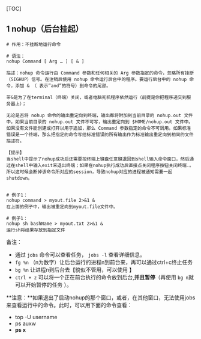 [TOC]

## 1 nohup（后台挂起）

```
# 作用：不挂断地运行命令

# 语法：
nohup Command [ Arg … ] [ & ]

描述：nohup 命令运行由 Command 参数和任何相关的 Arg 参数指定的命令，忽略所有挂断（SIGHUP）信号。在注销后使用 nohup 命令运行后台中的程序。要运行后台中的 nohup 命令，添加 & （ 表示”and”的符号）到命令的尾部。

带&是为了在terminal（终端）关闭，或者电脑死机程序依然运行（前提是你把程序递交到服务器上）；

无论是否将 nohup 命令的输出重定向到终端，输出都将附加到当前目录的 nohup.out 文件中。如果当前目录的 nohup.out 文件不可写，输出重定向到 $HOME/nohup.out 文件中。如果没有文件能创建或打开以用于追加，那么 Command 参数指定的命令不可调用。如果标准错误是一个终端，那么把指定的命令写给标准错误的所有输出作为标准输出重定向到相同的文件描述符。

【提示】
当shell中提示了nohup成功后还需要按终端上键盘任意键退回到shell输入命令窗口，然后通过在shell中输入exit来退出终端；如果在nohup执行成功后直接点关闭程序按钮关闭终端.。所以这时候会断掉该命令所对应的session，导致nohup对应的进程被通知需要一起shutdown。


# 例子1：
nohup command > myout.file 2>&1 &
在上面的例子中，输出被重定向到myout.file文件中。

# 例子1：
nohup sh bashName > myout.txt 2>&1 &
运行sh将结果存放到指定文件
```

备注：

- 通过 `jobs` 命令可以查看任务， `jobs -l` 查看详细信息。
- `fg %n` （n为数字）让后台运行的进程n到前台来，再可以通过ctrl+c终止任务
- `bg %n` 让进程n到后台去【貌似不管用，可以使用 】
- `ctrl + z` 可以将一个正在前台执行的命令放到后台,**并且暂停**（再使用 `bg n`就可以开始暂停的任务 ）。



**注意：**如果退出了启动nohup的那个窗口，或者，在其他窗口，无法使用jobs来查看运行中的命令。此时，可以用下面的命令查看：

- top -U username
- ps auxw
- **ps x**